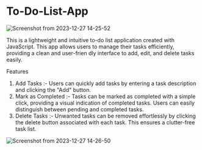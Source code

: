 # To-Do-List-App

![Screenshot from 2023-12-27 14-25-52](https://github.com/SentinelleTech/To-Do-List-App/assets/96134432/03059bb0-444d-4aa9-b56a-35a960885357)

This is a lightweight and intuitive to-do list application created with JavaScript. This app allows users to manage their tasks efficiently, providing a clean and user-frien
dly interface to add, edit, and delete tasks easily.

Features
1. Add Tasks :- Users can quickly add tasks by entering a task description and clicking the "Add" button.
2. Mark as Completed :- Tasks can be marked as completed with a simple click, providing a visual indication of completed tasks. Users can easily distinguish between pending and completed tasks.
3.  Delete Tasks :- Unwanted tasks can be removed effortlessly by clicking the delete button associated with each task. This ensures a clutter-free task list.




![Screenshot from 2023-12-27 14-26-50](https://github.com/SentinelleTech/To-Do-List-App/assets/96134432/29e2fd16-17ec-41d8-85ec-3b52473629fa)
